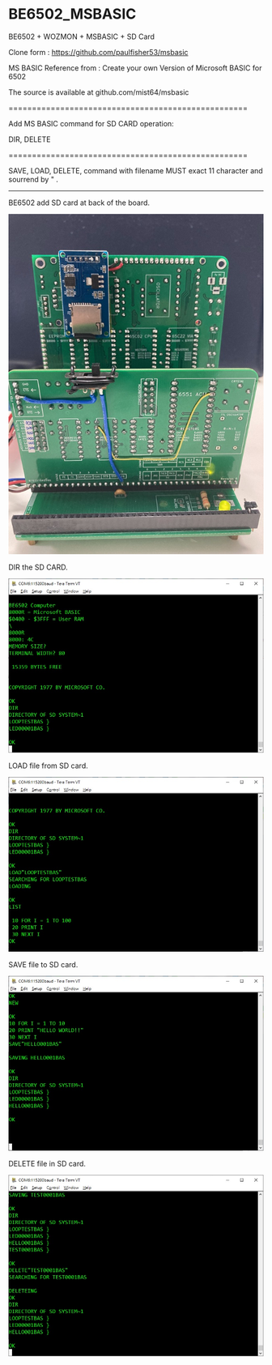 # BE6502_MSBASIC
BE6502 + WOZMON + MSBASIC + SD Card

Clone form : https://github.com/paulfisher53/msbasic 

MS BASIC Reference from :  Create your own Version of Microsoft BASIC for 6502

The source is available at github.com/mist64/msbasic

===================================================

Add MS BASIC command for SD CARD operation:

DIR, DELETE

===================================================

SAVE, LOAD, DELETE, command with filename MUST exact 11 character and sourrend by  " .

<hr>

BE6502 add SD card at back of the board.

![alt text][def1]

[def1]: images/IMG_4504.jpg

DIR the SD CARD.

![alt text][def2]

[def2]: images/dir.jpg

LOAD file from SD card.

![alt text][def3]

[def3]: images/load.jpg

SAVE file to SD card.

![alt text][def4]

[def4]: images/save.jpg

DELETE file in SD card.

![alt text][def5]

[def5]: images/delete.jpg
